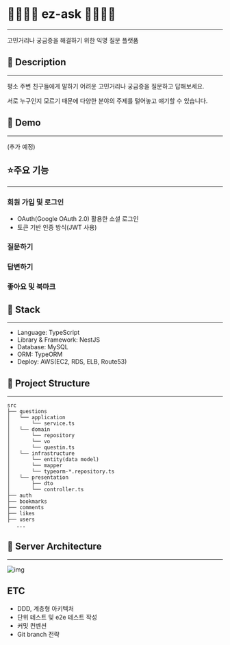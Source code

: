 # 👨‍👩‍👦‍👦 ez-ask 👨‍👩‍👦‍👦
---

고민거리나 궁금증을 해결하기 위한 익명 질문 플랫폼

## 📖 Description
---

평소 주변 친구들에게 말하기 어려운 고민거리나 궁금증을 질문하고 답해보세요.

서로 누구인지 모르기 때문에 다양한 분야의 주제를 털어놓고 얘기할 수 있습니다.

## 🐤 Demo
---

(추가 예정)

## ⭐주요 기능
---

### 회원 가입 및 로그인

- OAuth(Google OAuth 2.0) 활용한 소셜 로그인
- 토큰 기반 인증 방식(JWT 사용)

### 질문하기

### 답변하기

### 좋아요 및 북마크

## 🔧 Stack
---

* Language: TypeScript
* Library & Framework: NestJS
* Database: MySQL
* ORM: TypeORM
* Deploy: AWS(EC2, RDS, ELB, Route53)

## 📂 Project Structure
---

```
src
├── questions
│   └── application
│       └── service.ts
│   └── domain
│       └── repository
│       └── vo
│       └── questin.ts
│   └── infrastructure
│       └── entity(data model)
│       └── mapper
│       └── typeorm-*.repository.ts
│   └── presentation
│       ├── dto
│       └── controller.ts
├── auth
├── bookmarks
├── comments
├── likes
├── users
   ...
```

## 🔨 Server Architecture
---

![img](https://velog.velcdn.com/images/calm0_0/post/0dddd40d-6d34-49ab-80c1-aebe110f337e/image.PNG)


## ETC

* DDD, 계층형 아키텍처 
* 단위 테스트 및 e2e 테스트 작성
* 커밋 컨벤션
* Git branch 전략

